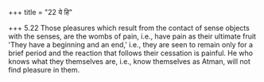 +++
title = "22 ये हि"

+++
5.22 Those pleasures which result from the contact of sense objects with
the senses, are the wombs of pain, i.e., have pain as their ultimate
fruit 'They have a beginning and an end,' i.e., they are seen to remain
only for a brief period and the reaction that follows their cessation is
painful. He who knows what they themselves are, i.e., know themselves as
Atman, will not find pleasure in them.
